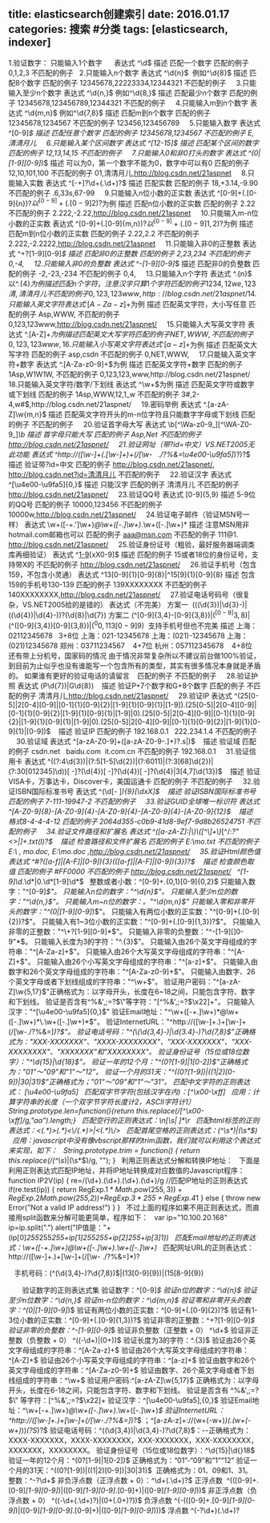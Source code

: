 title: elasticsearch创建索引
date: 2016.01.17
categories: 搜索 #分类
tags: [elasticsearch, indexer]
---
  1.验证数字：
只能输入1个数字
 
  
表达式 ^\d$ 
描述 匹配一个数字 
匹配的例子 0,1,2,3 
不匹配的例子 
 
2.只能输入n个数字 
表达式 ^\d{n}$  例如^\d{8}$ 
描述 匹配8个数字 
匹配的例子 12345678,22223334,12344321 
不匹配的例子 
 
 
3.只能输入至少n个数字 
表达式 ^\d{n,}$ 例如^\d{8,}$ 
描述 匹配最少n个数字 
匹配的例子 12345678,123456789,12344321 
不匹配的例子 
 
 
4.只能输入m到n个数字 
表达式 ^\d{m,n}$ 例如^\d{7,8}$ 
描述 匹配m到n个数字 
匹配的例子 12345678,1234567 
不匹配的例子 123456,123456789
 
 
5.只能输入数字 
表达式 ^[0-9]*$ 
描述 匹配任意个数字 
匹配的例子 12345678,1234567 
不匹配的例子 E,清清月儿
 
 
6.只能输入某个区间数字 
表达式 ^[12-15]$ 
描述 匹配某个区间的数字 
匹配的例子 12,13,14,15 
不匹配的例子 
 
 
7.只能输入0和非0打头的数字 
表达式 ^(0|[1-9][0-9]*)$ 
描述 可以为0，第一个数字不能为0，数字中可以有0 
匹配的例子 12,10,101,100 
不匹配的例子 01,清清月儿,http://blog.csdn.net/21aspnet
 
 
8.只能输入实数 
表达式 ^[-+]?\d+(\.\d+)?$ 
描述 匹配实数 
匹配的例子 18,+3.14,-9.90 
不匹配的例子 .6,33s,67-99
 
 
9.只能输入n位小数的正实数 
表达式 ^[0-9]+(.[0-9]{n})?$以^[0-9]+(.[0-9]{2})?$为例 
描述 匹配n位小数的正实数 
匹配的例子 2.22 
不匹配的例子 2.222,-2.22,http://blog.csdn.net/21aspnet
 
 
10.只能输入m-n位小数的正实数 
表达式 ^[0-9]+(.[0-9]{m,n})?$以^[0-9]+(.[0-9]{1,2})?$为例 
描述 匹配m到n位小数的正实数 
匹配的例子 2.22,2.2 
不匹配的例子 2.222,-2.2222,http://blog.csdn.net/21aspnet
 
 
11.只能输入非0的正整数 
表达式 ^\+?[1-9][0-9]*$ 
描述 匹配非0的正整数 
匹配的例子 2,23,234 
不匹配的例子 0,-4,
 
 
12.只能输入非0的负整数 
表达式 ^\-[1-9][0-9]*$ 
描述 匹配非0的负整数 
匹配的例子 -2,-23,-234 
不匹配的例子 0,4,
 
 
13.只能输入n个字符 
表达式 ^.{n}$ 以^.{4}$为例 
描述 匹配n个字符，注意汉字只算1个字符 
匹配的例子 1234,12we,123清,清清月儿 
不匹配的例子 0,123,123www,http://blog.csdn.net/21aspnet/
 
 
14.只能输入英文字符 
表达式 ^.[A-Za-z]+$为例 
描述 匹配英文字符，大小写任意 
匹配的例子 Asp,WWW, 
不匹配的例子 0,123,123www,http://blog.csdn.net/21aspnet/
 
 
15.只能输入大写英文字符 
表达式 ^.[A-Z]+$为例 
描述 匹配英文大写字符 
匹配的例子 NET,WWW, 
不匹配的例子 0,123,123www,
 
 
16.只能输入小写英文字符 
表达式 ^.[a-z]+$为例 
描述 匹配英文大写字符 
匹配的例子 asp,csdn 
不匹配的例子 0,NET,WWW,
 
 
17.只能输入英文字符+数字 
表达式 ^.[A-Za-z0-9]+$为例 
描述 匹配英文字符+数字 
匹配的例子 1Asp,W1W1W, 
不匹配的例子 0,123,123,www,http://blog.csdn.net/21aspnet/
 
 
18.只能输入英文字符/数字/下划线 
表达式 ^\w+$为例 
描述 匹配英文字符或数字或下划线 
匹配的例子 1Asp,WWW,12,1_w 
不匹配的例子 3#,2-4,w#$,http://blog.csdn.net/21aspnet/
 
 
19.密码举例 
表达式 ^.[a-zA-Z]\w{m,n}$ 
描述 匹配英文字符开头的m-n位字符且只能数字字母或下划线 
匹配的例子 
不匹配的例子 
 
 
20.验证首字母大写 
表达式 \b[^\Wa-z0-9_][^\WA-Z0-9_]*\b 
描述 首字母只能大写 
匹配的例子 Asp,Net 
不匹配的例子 http://blog.csdn.net/21aspnet/
 
 
21.验证网址（带?id=中文）VS.NET2005无此功能 
表达式 ^http:\/\/([\w-]+(\.[\w-]+)+(\/[\w-   .\/\?%&=\u4e00-\u9fa5]*)?)?$
  
描述 验证带?id=中文 
匹配的例子 http://blog.csdn.net/21aspnet/,
http://blog.csdn.net?id=清清月儿 
不匹配的例子 
 
 
22.验证汉字 
表达式 ^[\u4e00-\u9fa5]{0,}$ 
描述 只能汉字 
匹配的例子 清清月儿 
不匹配的例子 http://blog.csdn.net/21aspnet/
 
 
23.验证QQ号 
表达式 [0-9]{5,9} 
描述 5-9位的QQ号 
匹配的例子 10000,123456 
不匹配的例子 10000w,http://blog.csdn.net/21aspnet/
 
 
24.验证电子邮件（验证MSN号一样） 
表达式 \w+([-+.']\w+)*@\w+([-.]\w+)*\.\w+([-.]\w+)* 
描述 注意MSN用非hotmail.com邮箱也可以 
匹配的例子 aaa@msn.com 
不匹配的例子 111@1.   http://blog.csdn.net/21aspnet/
 
 
25.验证身份证号（粗验，最好服务器端调类库再细验证） 
表达式 ^[1-9]([0-9]{16}|[0-9]{13})[xX0-9]$ 
描述 
匹配的例子 15或者18位的身份证号，支持带X的 
不匹配的例子 http://blog.csdn.net/21aspnet/
 
 
26.验证手机号（包含159，不包含小灵通） 
表达式 ^13[0-9]{1}[0-9]{8}|^15[9]{1}[0-9]{8} 
描述 包含159的手机号130-139 
匹配的例子 139XXXXXXXX 
不匹配的例子 140XXXXXXXX,http://blog.csdn.net/21aspnet/
 
 
27.验证电话号码号（很复杂，VS.NET2005给的是错的） 
表达式（不完美） 方案一  ((\(\d{3}\)|\d{3}-)|(\(\d{4}\)|\d{4}-))?(\d{8}|\d{7})
方案二 (^[0-9]{3,4}\-[0-9]{3,8}$)|(^[0-9]{3,8}$)|(^\([0-9]{3,4}\)[0-9]{3,8}$)|(^0{0,1}13[0-9]{9}$)  支持手机号但也不完美 
描述 上海：02112345678   3+8位
上海：021-12345678
上海：(021)-12345678
上海：(021)12345678
郑州：03711234567    4+7位
杭州：057112345678    4+8位
还有带上分机号，国家码的情况
由于情况非常复杂所以不建议前台做100%验证，到目前为止似乎也没有谁能写一个包含所有的类型，其实有很多情况本身就是矛盾的。
如果谁有更好的验证电话的请留言
  
匹配的例子 
不匹配的例子 
 
 
28.验证护照 
表达式 (P\d{7})|G\d{8})
  
描述 验证P+7个数字和G+8个数字 
匹配的例子 
不匹配的例子 清清月儿,http://blog.csdn.net/21aspnet/
 
 
29.验证IP 
表达式 ^(25[0-5]|2[0-4][0-9]|[0-1]{1}[0-9]{2}|[1-9]{1}[0-9]{1}|[1-9])\.(25[0-5]|2[0-4][0-9]|[0-1]{1}[0-9]{2}|[1-9]{1}[0-9]{1}|[1-9]|0)\.(25[0-5]|2[0-4][0-9]|[0-1]{1}[0-9]{2}|[1-9]{1}[0-9]{1}|[1-9]|0)\.(25[0-5]|2[0-4][0-9]|[0-1]{1}[0-9]{2}|[1-9]{1}[0-9]{1}|[0-9])$
  
描述 验证IP 
匹配的例子 192.168.0.1   222.234.1.4 
不匹配的例子 
 
 
30.验证域 
表达式 ^[a-zA-Z0-9]+([a-zA-Z0-9\-\.]+)?\.s|)$
  
描述 验证域 
匹配的例子 csdn.net   baidu.com  it.com.cn 
不匹配的例子 192.168.0.1 
 
 
31.验证信用卡 
表达式 ^((?:4\d{3})|(?:5[1-5]\d{2})|(?:6011)|(?:3[68]\d{2})|(?:30[012345]\d))[ -]?(\d{4})[ -]?(\d{4})[ -]?(\d{4}|3[4,7]\d{13})$
  
描述 验证VISA卡，万事达卡，Discover卡，美国运通卡 
匹配的例子 
不匹配的例子 
 
 
32.验证ISBN国际标准书号 
表达式 ^(\d[- ]*){9}[\dxX]$
  
描述 验证ISBN国际标准书号 
匹配的例子 7-111-19947-2 
不匹配的例子 
 
 
33.验证GUID全球唯一标识符 
表达式 ^[A-Z0-9]{8}-[A-Z0-9]{4}-[A-Z0-9]{4}-[A-Z0-9]{4}-[A-Z0-9]{12}$
  
描述 格式8-4-4-4-12 
匹配的例子 2064d355-c0b9-41d8-9ef7-9d8b26524751 
不匹配的例子 
 
 
34.验证文件路径和扩展名 
表达式 ^([a-zA-Z]\:|\\)\\([^\\]+\\)*[^\/:*?"<>|]+\.txt(l)?$
  
描述 检查路径和文件扩展名 
匹配的例子 E:\mo.txt 
不匹配的例子 E:\ , mo.doc, E:\mo.doc ,http://blog.csdn.net/21aspnet/
 
 
35.验证Html颜色值 
表达式 ^#?([a-f]|[A-F]|[0-9]){3}(([a-f]|[A-F]|[0-9]){3})?$
  
描述 检查颜色取值 
匹配的例子 #FF0000 
不匹配的例子 http://blog.csdn.net/21aspnet/
 
^[1-9]\d*\.\d*|0\.\d*[1-9]\d*$
 
整数或者小数：^[0-9]+\.{0,1}[0-9]{0,2}$ 
只能输入数字："^[0-9]*$"。 
只能输入n位的数字："^\d{n}$"。 
只能输入至少n位的数字："^\d{n,}$"。 
只能输入m~n位的数字：。"^\d{m,n}$" 
只能输入零和非零开头的数字："^(0|[1-9][0-9]*)$"。 
只能输入有两位小数的正实数："^[0-9]+(.[0-9]{2})?$"。 
只能输入有1~3位小数的正实数："^[0-9]+(.[0-9]{1,3})?$"。 
只能输入非零的正整数："^\+?[1-9][0-9]*$"。 
只能输入非零的负整数："^\-[1-9][]0-9"*$。 
只能输入长度为3的字符："^.{3}$"。 
只能输入由26个英文字母组成的字符串："^[A-Za-z]+$"。 
只能输入由26个大写英文字母组成的字符串："^[A-Z]+$"。 
只能输入由26个小写英文字母组成的字符串："^[a-z]+$"。 
只能输入由数字和26个英文字母组成的字符串："^[A-Za-z0-9]+$"。 
只能输入由数字、26个英文字母或者下划线组成的字符串："^\w+$"。 
验证用户密码："^[a-zA-Z]\w{5,17}$"正确格式为：以字母开头，长度在6~18之间，只能包含字符、数字和下划线。 
验证是否含有^%&',;=?$\"等字符："[^%&',;=?$\x22]+"。 
只能输入汉字："^[\u4e00-\u9fa5]{0,}$" 
验证Email地址："^\w+([-+.]\w+)*@\w+([-.]\w+)*\.\w+([-.]\w+)*$"。 
验证InternetURL："^http://([\w-]+\.)+[\w-]+(/[\w-./?%&=]*)?$"。 
验证电话号码："^(\(\d{3,4}-)|\d{3.4}-)?\d{7,8}$"正确格式为："XXX-XXXXXXX"、"XXXX-XXXXXXXX"、"XXX-XXXXXXX"、"XXX-XXXXXXXX"、"XXXXXXX"和"XXXXXXXX"。 
验证身份证号（15位或18位数字）："^\d{15}|\d{18}$"。 
验证一年的12个月："^(0?[1-9]|1[0-2])$"正确格式为："01"～"09"和"1"～"12"。 
验证一个月的31天："^((0?[1-9])|((1|2)[0-9])|30|31)$"正确格式为；"01"～"09"和"1"～"31"。 
匹配中文字符的正则表达式： [\u4e00-\u9fa5] 
 
匹配双字节字符(包括汉字在内)：[^\x00-\xff] 
 
应用：计算字符串的长度（一个双字节字符长度计2，ASCII字符计1） 
String.prototype.len=function(){return this.replace(/[^\x00-\xff]/g,"aa").length;} 
 
匹配空行的正则表达式：\n[\s| ]*\r 
 
匹配html标签的正则表达式：<(.*)>(.*)<\/(.*)>|<(.*)\/> 
 
匹配首尾空格的正则表达式：(^\s*)|(\s*$) 
 
应用：javascript中没有像vbscript那样的trim函数，我们就可以利用这个表达式来实现，如下： 
 
String.prototype.trim = function() 
{ 
return this.replace(/(^\s*)|(\s*$)/g, ""); 
} 
 
利用正则表达式分解和转换IP地址： 
 
下面是利用正则表达式匹配IP地址，并将IP地址转换成对应数值的Javascript程序： 
 
function IP2V(ip) 
{ 
re=/(\d+)\.(\d+)\.(\d+)\.(\d+)/g //匹配IP地址的正则表达式 
if(re.test(ip)) 
{ 
return RegExp.$1*Math.pow(255,3))+RegExp.$2*Math.pow(255,2))+RegExp.$3*255+RegExp.$4*1 
} 
else 
{ 
throw new Error("Not a valid IP address!") 
} 
} 
 
不过上面的程序如果不用正则表达式，而直接用split函数来分解可能更简单，程序如下： 
 
var ip="10.100.20.168" 
ip=ip.split(".") 
alert("IP值是："+(ip[0]*255*255*255+ip[1]*255*255+ip[2]*255+ip[3]*1)) 
 
匹配Email地址的正则表达式：\w+([-+.]\w+)*@\w+([-.]\w+)*\.\w+([-.]\w+)* 
 
匹配网址URL的正则表达式：http://([\w-]+\.)+[\w-]+(/[\w- ./?%&=]*)? 
 

 
 手机号码：(^(\d{3,4}-)?\d{7,8})$|(13[0-9]{9})|(15[8-9]{9})

 
  
 
验证数字的正则表达式集 
验证数字：^[0-9]*$
验证n位的数字：^\d{n}$
验证至少n位数字：^\d{n,}$
验证m-n位的数字：^\d{m,n}$
验证零和非零开头的数字：^(0|[1-9][0-9]*)$
验证有两位小数的正实数：^[0-9]+(.[0-9]{2})?$
验证有1-3位小数的正实数：^[0-9]+(.[0-9]{1,3})?$
验证非零的正整数：^\+?[1-9][0-9]*$
验证非零的负整数：^\-[1-9][0-9]*$
验证非负整数（正整数 + 0） ^\d+$
验证非正整数（负整数 + 0） ^((-\d+)|(0+))$
验证长度为3的字符：^.{3}$
验证由26个英文字母组成的字符串：^[A-Za-z]+$
验证由26个大写英文字母组成的字符串：^[A-Z]+$
验证由26个小写英文字母组成的字符串：^[a-z]+$
验证由数字和26个英文字母组成的字符串：^[A-Za-z0-9]+$
验证由数字、26个英文字母或者下划线组成的字符串：^\w+$
验证用户密码:^[a-zA-Z]\w{5,17}$ 正确格式为：以字母开头，长度在6-18之间，只能包含字符、数字和下划线。
验证是否含有 ^%&',;=?$\" 等字符：[^%&',;=?$\x22]+
验证汉字：^[\u4e00-\u9fa5],{0,}$
验证Email地址：^\w+[-+.]\w+)*@\w+([-.]\w+)*\.\w+([-.]\w+)*$
验证InternetURL：^http://([\w-]+\.)+[\w-]+(/[\w-./?%&=]*)?$ ；^[a-zA-z]+://(w+(-w+)*)(.(w+(-w+)*))*(?S*)?$
验证电话号码：^(\(\d{3,4}\)|\d{3,4}-)?\d{7,8}$：--正确格式为：XXXX-XXXXXXX，XXXX-XXXXXXXX，XXX-XXXXXXX，XXX-XXXXXXXX，XXXXXXX，XXXXXXXX。
验证身份证号（15位或18位数字）：^\d{15}|\d{}18$
验证一年的12个月：^(0?[1-9]|1[0-2])$ 正确格式为：“01”-“09”和“1”“12”
验证一个月的31天：^((0?[1-9])|((1|2)[0-9])|30|31)$  正确格式为：01、09和1、31。
整数：^-?\d+$
非负浮点数（正浮点数 + 0）：^\d+(\.\d+)?$
正浮点数  ^(([0-9]+\.[0-9]*[1-9][0-9]*)|([0-9]*[1-9][0-9]*\.[0-9]+)|([0-9]*[1-9][0-9]*))$
非正浮点数（负浮点数 + 0） ^((-\d+(\.\d+)?)|(0+(\.0+)?))$
负浮点数 ^(-(([0-9]+\.[0-9]*[1-9][0-9]*)|([0-9]*[1-9][0-9]*\.[0-9]+)|([0-9]*[1-9][0-9]*)))$
浮点数 ^(-?\d+)(\.\d+)?
  
 